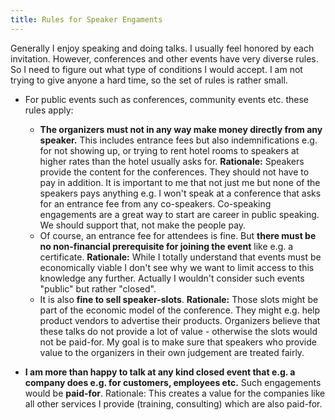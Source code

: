 ```yaml
---
title: Rules for Speaker Engaments
---
```


Generally I enjoy speaking and doing talks. I usually feel honored by
each invitation. However, conferences and other events have very
diverse rules. So I need to figure out what type of conditions I would
accept. I am not trying to give anyone a hard time, so the set of
rules is rather small.

- For public events such as conferences, community events etc. these
  rules apply:
  - **The organizers must not in any way make money directly from any
    speaker.** This includes entrance fees but also indemnifications
    e.g. for not showing up, or trying to rent hotel rooms to speakers
    at higher rates than the hotel usually asks for. **Rationale:**
    Speakers provide the content for the conferences. They should not
    have to pay in addition. It is important to me that not just me
    but none of the speakers pays anything e.g. I won't speak at a
    conference that asks for an entrance fee from any
    co-speakers. Co-speaking engagements are a great way to start are
    career in public speaking. We should support that, not make the
    people pay.
  - Of course, an entrance fee for attendees is fine. But **there must
    be no non-financial prerequisite for joining the event** like e.g. a
    certificate. **Rationale:** While I totally understand that events
    must be economically viable I don't see why we want to limit
    access to this knowledge any further. Actually I wouldn't consider
    such events "public" but rather "closed".
  - It is also **fine to sell speaker-slots**. **Rationale:** Those
    slots might be part of the economic model of the conference. They
    might e.g. help product vendors to advertise their
    products. Organizers believe that these talks do not provide a lot
    of value - otherwise the slots would not be paid-for. My goal is
    to make sure that speakers who provide value to the organizers in
    their own judgement are treated fairly.
	
- **I am more than happy to talk at any kind closed event that e.g. a
  company does e.g. for customers, employees etc.** Such engagements
  would be **paid-for**. Rationale: This creates a value for the companies
  like all other services I provide (training, consulting) which are
  also paid-for.
  
